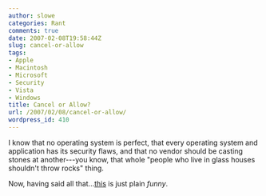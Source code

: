 ```yaml
---
author: slowe
categories: Rant
comments: true
date: 2007-02-08T19:58:44Z
slug: cancel-or-allow
tags:
- Apple
- Macintosh
- Microsoft
- Security
- Vista
- Windows
title: Cancel or Allow?
url: /2007/02/08/cancel-or-allow/
wordpress_id: 410
---
```


I know that no operating system is perfect, that every operating system and application has its security flaws, and that no vendor should be casting stones at another---you know, that whole "people who live in glass houses shouldn't throw rocks" thing.

Now, having said all that...[this](http://images.apple.com/movies/us/apple/getamac/apple-getamac-security_480x376.mov) is just plain _funny_.
